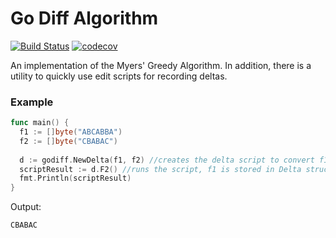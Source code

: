 # Go Diff Algorithm
[![Build Status](https://travis-ci.com/ncalabro18/go_differ.svg?token=nA46L6ZRfhuqRxMq99Vv&branch=master)](https://travis-ci.com/ncalabro18/go_differ)
[![codecov](https://codecov.io/gh/ncalabro18/go_differ/branch/main/graph/badge.svg?token=1PY2D2KDY3)](https://codecov.io/gh/ncalabro18/go_differ)

An implementation of the Myers' Greedy Algorithm. In addition, there is a utility to quickly use edit scripts for recording deltas.

### Example

```go
func main() {
  f1 := []byte("ABCABBA")
  f2 := []byte("CBABAC")
  
  d := godiff.NewDelta(f1, f2) //creates the delta script to convert f1 + d -> f2
  scriptResult := d.F2() //runs the script, f1 is stored in Delta structure
  fmt.Println(scriptResult)
}
```
Output:
```
CBABAC
```
